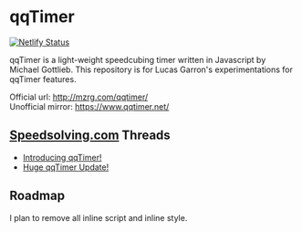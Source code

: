 # qqTimer

[![Netlify Status](https://api.netlify.com/api/v1/badges/de082259-fc5d-4694-ba93-a8ddd9d10e03/deploy-status)](https://app.netlify.com/sites/qqtimer-samsepi0l/deploys)

qqTimer is a light-weight speedcubing timer written in Javascript by Michael Gottlieb.
This repository is for Lucas Garron's experimentations for qqTimer features.

Official url: <http://mzrg.com/qqtimer/>  
Unofficial mirror: <https://www.qqtimer.net/>

## [Speedsolving.com](http://www.speedsolving.com/forum/) Threads
- [Introducing qqTimer!](http://www.speedsolving.com/forum/showthread.php?14526-Introducing-qqTimer!)
- [Huge qqTimer Update!](http://www.speedsolving.com/forum/showthread.php?34227-Huge-qqTimer-Update!&p=687729)

## Roadmap

I plan to remove all inline script and inline style.
